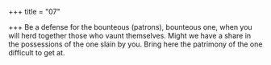+++
title = "07"

+++
Be a defense for the bounteous (patrons), bounteous one, when you will  herd together those who vaunt themselves.
Might we have a share in the possessions of the one slain by you. Bring  here the patrimony of the one difficult to get at.